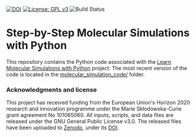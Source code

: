 [![DOI](https://zenodo.org/badge/753982365.svg)](https://zenodo.org/doi/10.5281/zenodo.13342129)
[![License: GPL v3](https://img.shields.io/badge/License-GPLv3-blue.svg)](https://www.gnu.org/licenses/gpl-3.0)
![Build Status](https://img.shields.io/github/actions/workflow/status/mdcourse/python-codes/ci.yml?branch=main)

# Step-by-Step Molecular Simulations with Python

This repository contains the Python code associated with
the [Learn Molecular Simulations with Python](https://mdcourse.github.io/)
project. The most recent version of the code is located in
the [molecular_simulation_code/](molecular_simulation_code/) folder.

### Acknowledgments and license

This project has received funding from the European
Union's Horizon 2020 research and innovation programme
under the Marie Skłodowska-Curie grant agreement No 101065060.
All inputs, scripts, and data files are released under the GNU
General Public License v3.0. The released files have been uploaded
to [Zenodo](https://zenodo.org/), under its [DOI](https://zenodo.org/records/13624976).
